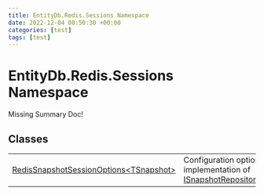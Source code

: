 ```yaml
---
title: EntityDb.Redis.Sessions Namespace
date: 2022-12-04 08:50:30 +00:00
categories: [test]
tags: [test]
---
```


# EntityDb.Redis.Sessions Namespace
Missing Summary Doc!
## Classes
<table><tr><td><a href='dotnet-entitydb-redis-sessions-redissnapshotsessionoptions`1'>RedisSnapshotSessionOptions&lt;TSnapshot&gt;</a></td><td>
Configuration options for the Redis implementation of <a href='dotnet-entitydb-abstractions-snapshots-isnapshotrepository`1'>ISnapshotRepository&lt;TSnapshot&gt;</a>.
</td></tr></table>
